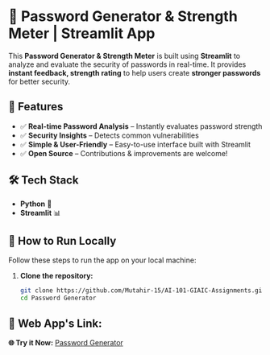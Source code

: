 # 🔐 Password Generator & Strength Meter | Streamlit App  

This **Password Generator & Strength Meter** is built using **Streamlit** to analyze and evaluate the security of passwords in real-time. It provides **instant feedback, strength rating** to help users create **stronger passwords** for better security.  

## 🚀 Features  
- ✅ **Real-time Password Analysis** – Instantly evaluates password strength  
- ✅ **Security Insights** – Detects common vulnerabilities  
- ✅ **Simple & User-Friendly** – Easy-to-use interface built with Streamlit  
- ✅ **Open Source** – Contributions & improvements are welcome!  

## 🛠 Tech Stack  
- **Python** 🐍  
- **Streamlit** 📊  

## 🎯 How to Run Locally  
Follow these steps to run the app on your local machine:  

1. **Clone the repository:**  
   ```bash
   git clone https://github.com/Mutahir-15/AI-101-GIAIC-Assignments.git
   cd Password Generator

## 🔗 Web App's Link:
**🌐 Try it Now:** [Password Generator](https://password-generator-strength-meter.streamlit.app/)
